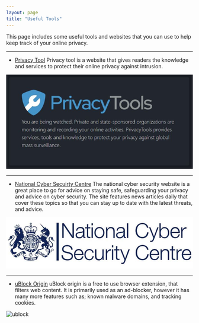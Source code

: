 ```yaml
---
layout: page
title: "Useful Tools"
---
```


This page includes some useful tools and websites that you can use to help keep track of your online privacy.


---
- [Privacy Tool](https://www.privacytools.io/)
Privacy tool is a website that gives readers the knowledge and services to protect their online privacy against intrusion.

![Privacy Tools](/assets/privacytools.JPG)


---
- [National Cyber Secuirty Centre](https://www.ncsc.gov.uk/)
The national cyber security website is a great place to go for advice on staying safe, safeguarding your privacy and advice on cyber security. The site features news articles daily that cover these topics so that you can stay up to date with the latest threats, and advice.

![NCSS](/assets/ncsc.JPG)

---
- [uBlock Origin](https://ublockorigin.com/) 
uBlock origin is a free to use browser extension, that filters web content. It is primarily used as an ad-blocker, however it has many more features such as; known malware domains, and tracking cookies.

![ublock](https://ublockorigin.com/)

